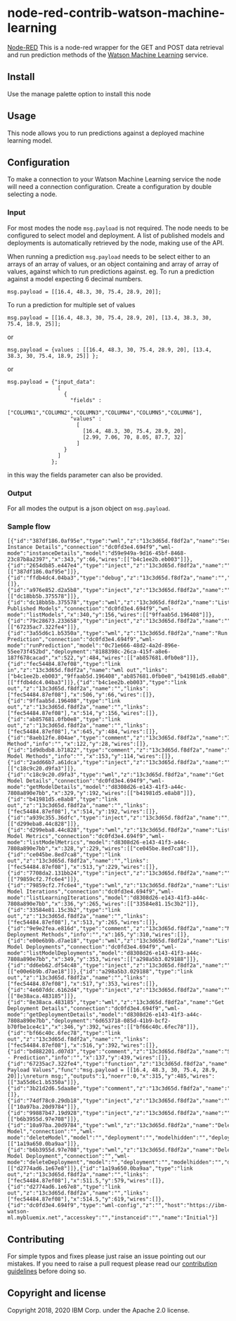 # node-red-contrib-watson-machine-learning

[Node-RED](http://nodered.org) This is a node-red wrapper for the GET and POST data retrieval and run prediction methods of the [Watson Machine Learning](http://watson-ml-api.mybluemix.net) service.

## Install
Use the manage palette option to install this node

## Usage
This node allows you to run predictions against a deployed
machine learning model.

## Configuration
To make a connection to your Watson Machine Learning service the node will need a connection configuration. Create a configuration by double selecting a node.

### Input
For most modes the node `msg.payload` is not required. The node needs to be configured
to select model and deployment. A list of published models and deployments is
automatically retrieved by the node, making use of the API.

When running a prediction `msg.payload` needs to be select either to an arrays of
an array of values, or an object containing and array of array of values,
against which to run predictions against.
eg. To run a prediction against a model expecting 6 decimal numbers.
````
msg.payload = [[16.4, 48.3, 30, 75.4, 28.9, 20]];
````
To run a prediction for multiple set of values
````
msg.payload = [[16.4, 48.3, 30, 75.4, 28.9, 20], [13.4, 38.3, 30, 75.4, 18.9, 25]];
````
or
````
msg.payload = {values : [[16.4, 48.3, 30, 75.4, 28.9, 20], [13.4, 38.3, 30, 75.4, 18.9, 25]] };
````
or
````
msg.payload = {"input_data":
                [
                  {
                    "fields" :
                      ["COLUMN1","COLUMN2","COLUMN3","COLUMN4","COLUMN5","COLUMN6"],
                    "values" :
                      [
                        [16.4, 48.3, 30, 75.4, 28.9, 20],
                        [2.99, 7.06, 70, 8.05, 87.7, 32]
                      ]
                  }
                ]
              };
````
in this way the fields parameter can also be provided.

### Output
For all modes
the output is a json object on `msg.payload`.

### Sample flow
````
[{"id":"387df186.0af95e","type":"wml","z":"13c3d65d.f8df2a","name":"Service Instance Details","connection":"dc0fd3e4.694f9","wml-mode":"instanceDetails","model":"d59e949a-9d16-45bf-8468-23c87b8a2397","x":343,"y":66,"wires":[["b4c1ee2b.eb003"]]},{"id":"2654db85.e447e4","type":"inject","z":"13c3d65d.f8df2a","name":"","topic":"","payload":"","payloadType":"date","repeat":"","crontab":"","once":false,"x":128,"y":66,"wires":[["387df186.0af95e"]]},{"id":"ffdb4dc4.04ba3","type":"debug","z":"13c3d65d.f8df2a","name":"","active":true,"console":"false","complete":"true","x":925,"y":356,"wires":[]},{"id":"a976e852.d2a5b8","type":"inject","z":"13c3d65d.f8df2a","name":"","topic":"","payload":"","payloadType":"date","repeat":"","crontab":"","once":false,"x":128,"y":156,"wires":[["dc18bb5b.375578"]]},{"id":"dc18bb5b.375578","type":"wml","z":"13c3d65d.f8df2a","name":"List Published Models","connection":"dc0fd3e4.694f9","wml-mode":"listModels","x":340,"y":156,"wires":[["9ffaab5d.196408"]]},{"id":"79c28673.233658","type":"inject","z":"13c3d65d.f8df2a","name":"","topic":"","payload":"","payloadType":"date","repeat":"","crontab":"","once":false,"x":129,"y":485,"wires":[["67235ac7.322fe4"]]},{"id":"3a55d6c1.b5350a","type":"wml","z":"13c3d65d.f8df2a","name":"Run Prediction","connection":"dc0fd3e4.694f9","wml-mode":"runPrediction","model":"0c71e666-48d2-4a2d-896e-55ee73f452bd","deployment":"8188398c-26ca-415f-a8e6-187f678cacad","x":522,"y":484,"wires":[["ab857681.0fb0e8"]]},{"id":"fec54484.87ef08","type":"link in","z":"13c3d65d.f8df2a","name":"wml out","links":["b4c1ee2b.eb003","9ffaab5d.196408","ab857681.0fb0e8","b41981d5.e8ab8","ce045be.8ed7ca8","33584e81.15c3b2","a298a5b3.029188","bf66c40c.6fec78","1a19a650.0ba9aa","d2774ad6.1e67e8"],"x":770,"y":355,"wires":[["ffdb4dc4.04ba3"]]},{"id":"b4c1ee2b.eb003","type":"link out","z":"13c3d65d.f8df2a","name":"","links":["fec54484.87ef08"],"x":506,"y":66,"wires":[]},{"id":"9ffaab5d.196408","type":"link out","z":"13c3d65d.f8df2a","name":"","links":["fec54484.87ef08"],"x":514,"y":156,"wires":[]},{"id":"ab857681.0fb0e8","type":"link out","z":"13c3d65d.f8df2a","name":"","links":["fec54484.87ef08"],"x":645,"y":484,"wires":[]},{"id":"8aeb12fe.804ae","type":"comment","z":"13c3d65d.f8df2a","name":"Instance Method","info":"","x":122,"y":28,"wires":[]},{"id":"1d9dbdb8.b71822","type":"comment","z":"13c3d65d.f8df2a","name":"Published Model Methods","info":"","x":153,"y":114,"wires":[]},{"id":"2add66b7.a61dca","type":"inject","z":"13c3d65d.f8df2a","name":"","topic":"","payload":"","payloadType":"date","repeat":"","crontab":"","once":false,"x":130,"y":192,"wires":[["c18c9c20.d9fa3"]]},{"id":"c18c9c20.d9fa3","type":"wml","z":"13c3d65d.f8df2a","name":"Get Model Details","connection":"dc0fd3e4.694f9","wml-mode":"getModelDetails","model":"d8308d26-e143-41f3-a44c-7808a890e7bb","x":329,"y":192,"wires":[["b41981d5.e8ab8"]]},{"id":"b41981d5.e8ab8","type":"link out","z":"13c3d65d.f8df2a","name":"","links":["fec54484.87ef08"],"x":514,"y":192,"wires":[]},{"id":"a939c355.36dfc","type":"inject","z":"13c3d65d.f8df2a","name":"","topic":"","payload":"","payloadType":"date","repeat":"","crontab":"","once":false,"x":131,"y":229,"wires":[["d299eba8.44c828"]]},{"id":"d299eba8.44c828","type":"wml","z":"13c3d65d.f8df2a","name":"List Model Metrics","connection":"dc0fd3e4.694f9","wml-mode":"listModelMetrics","model":"d8308d26-e143-41f3-a44c-7808a890e7bb","x":328,"y":229,"wires":[["ce045be.8ed7ca8"]]},{"id":"ce045be.8ed7ca8","type":"link out","z":"13c3d65d.f8df2a","name":"","links":["fec54484.87ef08"],"x":513,"y":229,"wires":[]},{"id":"7708da2.131bb24","type":"inject","z":"13c3d65d.f8df2a","name":"","topic":"","payload":"","payloadType":"date","repeat":"","crontab":"","once":false,"x":130,"y":265,"wires":[["79859cf2.7fc6e4"]]},{"id":"79859cf2.7fc6e4","type":"wml","z":"13c3d65d.f8df2a","name":"List Model Iterations","connection":"dc0fd3e4.694f9","wml-mode":"listLearningIterations","model":"d8308d26-e143-41f3-a44c-7808a890e7bb","x":336,"y":265,"wires":[["33584e81.15c3b2"]]},{"id":"33584e81.15c3b2","type":"link out","z":"13c3d65d.f8df2a","name":"","links":["fec54484.87ef08"],"x":513,"y":265,"wires":[]},{"id":"9e9e2fea.e816d","type":"comment","z":"13c3d65d.f8df2a","name":"Model Deployment Methods","info":"","x":165,"y":310,"wires":[]},{"id":"e00e6b9b.d7ae18","type":"wml","z":"13c3d65d.f8df2a","name":"List Model Deployments","connection":"dc0fd3e4.694f9","wml-mode":"listModelDeployments","model":"d8308d26-e143-41f3-a44c-7808a890e7bb","x":349,"y":353,"wires":[["a298a5b3.029188"]]},{"id":"dd6eb62.df54c48","type":"inject","z":"13c3d65d.f8df2a","name":"","topic":"","payload":"","payloadType":"date","repeat":"","crontab":"","once":false,"x":130,"y":353,"wires":[["e00e6b9b.d7ae18"]]},{"id":"a298a5b3.029188","type":"link out","z":"13c3d65d.f8df2a","name":"","links":["fec54484.87ef08"],"x":517,"y":353,"wires":[]},{"id":"4e607ddc.6162d4","type":"inject","z":"13c3d65d.f8df2a","name":"","topic":"","payload":"","payloadType":"date","repeat":"","crontab":"","once":false,"x":130,"y":392,"wires":[["8e38aca.483185"]]},{"id":"8e38aca.483185","type":"wml","z":"13c3d65d.f8df2a","name":"Get Deployment Details","connection":"dc0fd3e4.694f9","wml-mode":"getDeploymentDetails","model":"d8308d26-e143-41f3-a44c-7808a890e7bb","deployment":"6d653718-085d-41b9-bcf2-b70fbe1ce4c1","x":346,"y":392,"wires":[["bf66c40c.6fec78"]]},{"id":"bf66c40c.6fec78","type":"link out","z":"13c3d65d.f8df2a","name":"","links":["fec54484.87ef08"],"x":516,"y":392,"wires":[]},{"id":"bd882201.d07d3","type":"comment","z":"13c3d65d.f8df2a","name":"Scoring - Prediction","info":"","x":137,"y":439,"wires":[]},{"id":"67235ac7.322fe4","type":"function","z":"13c3d65d.f8df2a","name":"Build Payload Values","func":"msg.payload = [[16.4, 48.3, 30, 75.4, 28.9, 20]];\nreturn msg;","outputs":1,"noerr":0,"x":315,"y":485,"wires":[["3a55d6c1.b5350a"]]},{"id":"3b21d2d6.5daa8e","type":"comment","z":"13c3d65d.f8df2a","name":"Delete","info":"","x":95.5,"y":538,"wires":[]},{"id":"74df78c0.29db18","type":"inject","z":"13c3d65d.f8df2a","name":"","topic":"","payload":"","payloadType":"date","repeat":"","crontab":"","once":false,"x":129,"y":580,"wires":[["10a97ba.20d9784"]]},{"id":"99887b47.19d928","type":"inject","z":"13c3d65d.f8df2a","name":"","topic":"","payload":"","payloadType":"date","repeat":"","crontab":"","once":false,"x":129,"y":619,"wires":[["b6b3955d.97e708"]]},{"id":"10a97ba.20d9784","type":"wml","z":"13c3d65d.f8df2a","name":"Delete Model","connection":"","wml-mode":"deleteModel","model":"","deployment":"","modelhidden":"","deploymenthidden":"","x":290.5,"y":580,"wires":[["1a19a650.0ba9aa"]]},{"id":"b6b3955d.97e708","type":"wml","z":"13c3d65d.f8df2a","name":"Delete Model Deployment","connection":"","wml-mode":"deleteDeployment","model":"","deployment":"","modelhidden":"","deploymenthidden":"","x":331.5,"y":619,"wires":[["d2774ad6.1e67e8"]]},{"id":"1a19a650.0ba9aa","type":"link out","z":"13c3d65d.f8df2a","name":"","links":["fec54484.87ef08"],"x":511.5,"y":579,"wires":[]},{"id":"d2774ad6.1e67e8","type":"link out","z":"13c3d65d.f8df2a","name":"","links":["fec54484.87ef08"],"x":514.5,"y":619,"wires":[]},{"id":"dc0fd3e4.694f9","type":"wml-config","z":"","host":"https://ibm-watson-ml.mybluemix.net","accesskey":"","instanceid":"","name":"Initial"}]
````

## Contributing
For simple typos and fixes please just raise an issue pointing out our mistakes. If you need to raise a pull request please read our [contribution guidelines](https://github.com/ibm-early-programs/node-red-contrib-watson-machine-learning/blob/master/CONTRIBUTING.md) before doing so.

## Copyright and license

Copyright 2018, 2020 IBM Corp. under the Apache 2.0 license.
